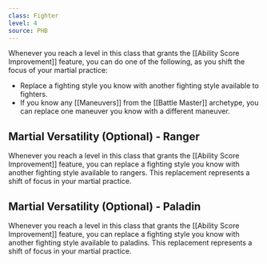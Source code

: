 ```yaml
---
class: Fighter
level: 4
source: PHB
---
```


Whenever you reach a level in this class that grants the [[Ability Score Improvement]] feature, you can do one of the following, as you shift the focus of your martial practice:
- Replace a fighting style you know with another fighting style available to fighters.
- If you know any [[Maneuvers]] from the [[Battle Master]] archetype, you can replace one maneuver you know with a different maneuver.

## Martial Versatility (Optional) - Ranger
Whenever you reach a level in this class that grants the [[Ability Score Improvement]] feature, you can replace a fighting style you know with another fighting style available to rangers. This replacement represents a shift of focus in your martial practice.

## Martial Versatility (Optional) - Paladin
Whenever you reach a level in this class that grants the [[Ability Score Improvement]] feature, you can replace a fighting style you know with another fighting style available to paladins. This replacement represents a shift of focus in your martial practice.
